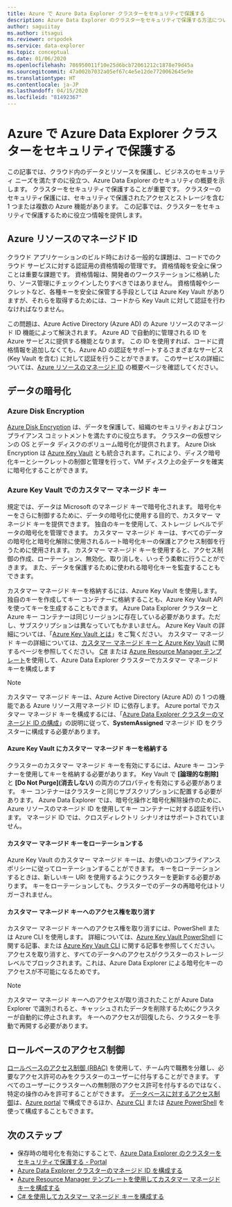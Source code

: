 ```yaml
---
title: Azure で Azure Data Explorer クラスターをセキュリティで保護する
description: Azure Data Explorer のクラスターをセキュリティで保護する方法について説明します。
author: saguiitay
ms.author: itsagui
ms.reviewer: orspodek
ms.service: data-explorer
ms.topic: conceptual
ms.date: 01/06/2020
ms.openlocfilehash: 786950011f10e25d6bcb72061212c1878e79d45a
ms.sourcegitcommit: 47a002b7032a05ef67c4e5e12de7720062645e9e
ms.translationtype: HT
ms.contentlocale: ja-JP
ms.lasthandoff: 04/15/2020
ms.locfileid: "81492367"
---
```

# <a name="secure-azure-data-explorer-clusters-in-azure"></a>Azure で Azure Data Explorer クラスターをセキュリティで保護する

この記事では、クラウド内のデータとリソースを保護し、ビジネスのセキュリティ ニーズを満たすのに役立つ、Azure Data Explorer のセキュリティの概要を示します。 クラスターをセキュリティで保護することが重要です。 クラスターのセキュリティ保護には、セキュリティで保護されたアクセスとストレージを含む 1 つまたは複数の Azure 機能があります。 この記事では、クラスターをセキュリティで保護するために役立つ情報を提供します。

## <a name="managed-identities-for-azure-resources"></a>Azure リソースのマネージド ID

クラウド アプリケーションのビルド時における一般的な課題は、コードでのクラウド サービスに対する認証用の資格情報の管理です。 資格情報を安全に保つことは重要な課題です。 資格情報は、開発者のワークステーションに格納したり、ソース管理にチェックインしたりすべきではありません。 資格情報やシークレットなど、各種キーを安全に保管する手段としては Azure Key Vault がありますが、それらを取得するためには、コードから Key Vault に対して認証を行わなければなりません。

この問題は、Azure Active Directory (Azure AD) の Azure リソースのマネージド ID 機能によって解決されます。 Azure AD で自動的に管理される ID を Azure サービスに提供する機能となります。 この ID を使用すれば、コードに資格情報を追加しなくても、Azure AD の認証をサポートするさまざまなサービス (Key Vault を含む) に対して認証を行うことができます。 このサービスの詳細については、[Azure リソースのマネージド ID](/azure/active-directory/managed-identities-azure-resources/overview) の概要ページを確認してください。

## <a name="data-encryption"></a>データの暗号化

### <a name="azure-disk-encryption"></a>Azure Disk Encryption

[Azure Disk Encryption](/azure/security/azure-security-disk-encryption-overview) は、データを保護して、組織のセキュリティおよびコンプライアンス コミットメントを満たすのに役立ちます。 クラスターの仮想マシンの OS とデータ ディスクのボリューム暗号化が提供されます。 Azure Disk Encryption は [Azure Key Vault](/azure/key-vault/) とも統合されます。これにより、ディスク暗号化キーとシークレットの制御と管理を行って、VM ディスク上の全データを確実に暗号化することができます。 

### <a name="customer-managed-keys-with-azure-key-vault"></a>Azure Key Vault でのカスタマー マネージド キー

規定では、データは Microsoft のマネージド キーで暗号化されます。 暗号化キーをさらに制御するために、データの暗号化に使用する目的で、カスタマー マネージド キーを提供できます。 独自のキーを使用して、ストレージ レベルでデータの暗号化を管理できます。 カスタマー マネージド キーは、すべてのデータの暗号化と暗号化解除に使用されるルート暗号化キーの保護とアクセス制御を行うために使用されます。 カスタマー マネージド キーを使用すると、アクセス制御の作成、ローテーション、無効化、取り消しを、いっそう柔軟に行うことができます。 また、データを保護するために使われる暗号化キーを監査することもできます。

カスタマー マネージド キーを格納するには、Azure Key Vault を使用します。 独自のキーを作成してキー コンテナーに格納することも、Azure Key Vault API を使ってキーを生成することもできます。 Azure Data Explorer クラスターと Azure キー コンテナーは同じリージョンに存在している必要があります。ただし、サブスクリプションは異なっていてもかまいません。 Azure Key Vault の詳細については、「[Azure Key Vault とは](/azure/key-vault/key-vault-overview)」をご覧ください。 カスタマー マネージド キーの詳細については、[カスタマー マネージド キーと Azure Key Vault](/azure/storage/common/storage-service-encryption) に関するページを参照してください。 [C#](/azure/data-explorer/customer-managed-keys-csharp) または [Azure Resource Manager テンプレート](/azure/data-explorer/customer-managed-keys-resource-manager)を使用して、Azure Data Explorer クラスターでカスタマー マネージド キーを構成します

> [!Note]
> カスタマー マネージド キーは、Azure Active Directory (Azure AD) の 1 つの機能である Azure リソース用マネージド ID に依存します。 Azure portal でカスタマー マネージド キーを構成するには、「[Azure Data Explorer クラスターのマネージド ID の構成](/azure/data-explorer/managed-identities)」の説明に従って、**SystemAssigned** マネージド ID をクラスターに構成する必要があります。

#### <a name="store-customer-managed-keys-in-azure-key-vault"></a>Azure Key Vault にカスタマー マネージド キーを格納する

クラスターのカスタマー マネージド キーを有効にするには、Azure キー コンテナーを使用してキーを格納する必要があります。 Key Vault で **[論理的な削除]** と **[Do Not Purge]\(消去しない\)** の両方のプロパティを有効にする必要があります。 キー コンテナーはクラスターと同じサブスクリプションに配置する必要があります。 Azure Data Explorer では、暗号化操作と暗号化解除操作のために、Azure リソースのマネージド ID を使用してキー コンテナーに対する認証を行います。 マネージド ID では、クロスディレクトリ シナリオはサポートされていません。

#### <a name="rotate-customer-managed-keys"></a>カスタマー マネージド キーをローテーションする

Azure Key Vault のカスタマー マネージド キーは、お使いのコンプライアンス ポリシーに従ってローテーションすることができます。 キーをローテーションするときは、新しいキー URI を使用するようにクラスターを更新する必要があります。 キーをローテーションしても、クラスターでのデータの再暗号化はトリガーされません。 

#### <a name="revoke-access-to-customer-managed-keys"></a>カスタマー マネージド キーへのアクセス権を取り消す

カスタマー マネージド キーへのアクセス権を取り消すには、PowerShell または Azure CLI を使用します。 詳細については、[Azure Key Vault PowerShell](/powershell/module/az.keyvault/) に関する記事、または [Azure Key Vault CLI](/cli/azure/keyvault) に関する記事を参照してください。 アクセスを取り消すと、すべてのデータへのアクセスがクラスターのストレージ レベルでブロックされます。これは、Azure Data Explorer による暗号化キーのアクセスが不可能になるためです。

> [!Note]
> カスタマー マネージド キーへのアクセスが取り消されたことが Azure Data Explorer で識別されると、キャッシュされたデータを削除するためにクラスターが自動的に停止されます。 キーへのアクセスが回復したら、クラスターを手動で再開する必要があります。

## <a name="role-based-access-control"></a>ロールベースのアクセス制御

[ロールベースのアクセス制御 (RBAC)](/azure/role-based-access-control/overview) を使用して、チーム内で職務を分離し、必要なアクセス許可のみをクラスターのユーザーに付与することができます。 すべてのユーザーにクラスターへの無制限のアクセス許可を付与するのではなく、特定の操作のみを許可することができます。 [データベースに対するアクセス制御](/azure/data-explorer/manage-database-permissions)は、[Azure portal](/azure/role-based-access-control/role-assignments-portal) で構成できるほか、[Azure CLI](/azure/role-based-access-control/role-assignments-cli) または [Azure PowerShell](/azure/role-based-access-control/role-assignments-powershell) を使って構成することもできます。

## <a name="next-steps"></a>次のステップ

* 保存時の暗号化を有効にすることで、[Azure Data Explorer のクラスターをセキュリティで保護する - Portal](manage-cluster-security.md)
* [Azure Data Explorer クラスターのマネージド ID を構成する](managed-identities.md)
* [Azure Resource Manager テンプレートを使用してカスタマー マネージド キーを構成する](customer-managed-keys-resource-manager.md)
* [C# を使用してカスタマー マネージド キーを構成する](customer-managed-keys-csharp.md)

